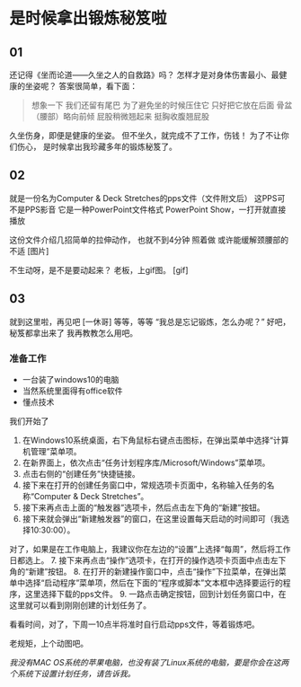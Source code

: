 # 是时候拿出锻炼秘笈啦
## 01
还记得《坐而论道——久坐之人的自救路》吗？
怎样才是对身体伤害最小、最健康的坐姿呢？
答案很简单，看下面：
> 想象一下
我们还留有尾巴
为了避免坐的时候压住它
只好把它放在后面
骨盆（腰部）略向前倾
屁股稍微翘起来
挺胸收腹翘屁股

久坐伤身，即便是健康的坐姿。
但不坐久，就完成不了工作，伤钱！
为了不让你们伤心，
是时候拿出我珍藏多年的锻炼秘笈了。

## 02
就是一份名为Computer & Deck Stretches的pps文件（文件附文后）
这PPS可不是PPS影音
它是一种PowerPoint文件格式
PowerPoint Show，一打开就直接播放

这份文件介绍几招简单的拉伸动作，
也就不到4分钟
照着做
或许能缓解颈腰部的不适
[图片]

不生动呀，是不是要动起来？
老板，上gif图。
[gif]

## 03
就到这里啦，再见吧
[一休哥]
等等，等等
“我总是忘记锻炼，怎么办呢？”
好吧，秘笈都拿出来了
我再教教怎么用吧。
### 准备工作
+ 一台装了windows10的电脑
+ 当然系统里面得有office软件
+ 懂点技术

我们开始了

1. 在Windows10系统桌面，右下角鼠标右键点击图标，在弹出菜单中选择“计算机管理”菜单项。
2. 在新界面上，依次点击“任务计划程序库/Microsoft/Windows”菜单项。
3. 点击右侧的“创建任务”快捷链接。
4. 接下来在打开的创建任务窗口中，常规选项卡页面中，名称输入任务的名称“Computer & Deck Stretches”。
5. 接下来再点击上面的“触发器”选项卡，然后点击左下角的“新建”按钮。
6. 接下来就会弹出“新建触发器”的窗口，在这里设置每天启动的时间即可（我选择10:30:00）。

对了，如果是在工作电脑上，我建议你在左边的“设置”上选择“每周”，然后将工作日都选上。
7. 接下来再点击“操作”选项卡，在打开的操作选项卡页面中点击左下角的“新建”按钮。
8. 在打开的新建操作窗口中，点击“操作”下拉菜单，在弹出菜单中选择“启动程序”菜单项，然后在下面的“程序或脚本”文本框中选择要运行的程序，这里选择下载的pps文件。
9. 一路点击确定按钮，回到计划任务窗口中，在这里就可以看到刚刚创建的计划任务了。

看看时间，对了，下周一10点半将准时自行启动pps文件，等着锻炼吧。

老规矩，上个动图吧。



*我没有MAC OS系统的苹果电脑，也没有装了Linux系统的电脑，要是你会在这两个系统下设置计划任务，请告诉我。*
